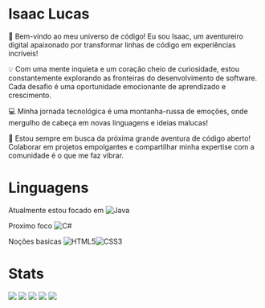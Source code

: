 # Isaac Lucas


🚀 Bem-vindo ao meu universo de código! Eu sou Isaac, um aventureiro digital apaixonado por transformar linhas de código em experiências incríveis!

💡 Com uma mente inquieta e um coração cheio de curiosidade, estou constantemente explorando as fronteiras do desenvolvimento de software. Cada desafio é uma oportunidade emocionante de aprendizado e crescimento.

💻 Minha jornada tecnológica é uma montanha-russa de emoções, onde mergulho de cabeça em novas linguagens e ideias malucas!

🔧 Estou sempre em busca da próxima grande aventura de código aberto! Colaborar em projetos empolgantes e compartilhar minha expertise com a comunidade é o que me faz vibrar.

# Linguagens
Atualmente estou focado em ![Java](https://img.shields.io/badge/java-%23ED8B00.svg?style=for-the-badge&logo=openjdk&logoColor=white)

Proximo foco ![C#](https://img.shields.io/badge/C%23-239120?style=for-the-badge&logo=c-sharp&logoColor=white)

Noções basicas ![HTML5](https://img.shields.io/badge/HTML5-E34F26?style=for-the-badge&logo=html5&logoColor=white)![CSS3](https://img.shields.io/badge/CSS3-1572B6?style=for-the-badge&logo=css3&logoColor=white)

# Stats
[![](https://raw.githubusercontent.com/vn7n24fzkq/github-profile-summary-cards-example/master/profile-summary-card-output/darcula/0-profile-details.svg)](https://github.com/vn7n24fzkq/github-profile-summary-cards)
[![](https://raw.githubusercontent.com/vn7n24fzkq/github-profile-summary-cards-example/master/profile-summary-card-output/darcula/1-repos-per-language.svg)](https://github.com/vn7n24fzkq/github-profile-summary-cards) [![](https://raw.githubusercontent.com/vn7n24fzkq/github-profile-summary-cards-example/master/profile-summary-card-output/darcula/2-most-commit-language.svg)](https://github.com/vn7n24fzkq/github-profile-summary-cards)
[![](https://raw.githubusercontent.com/vn7n24fzkq/github-profile-summary-cards-example/master/profile-summary-card-output/darcula/3-stats.svg)](https://github.com/vn7n24fzkq/github-profile-summary-cards) [![](https://raw.githubusercontent.com/vn7n24fzkq/github-profile-summary-cards-example/master/profile-summary-card-output/darcula/4-productive-time.svg)](https://github.com/vn7n24fzkq/github-profile-summary-cards)
